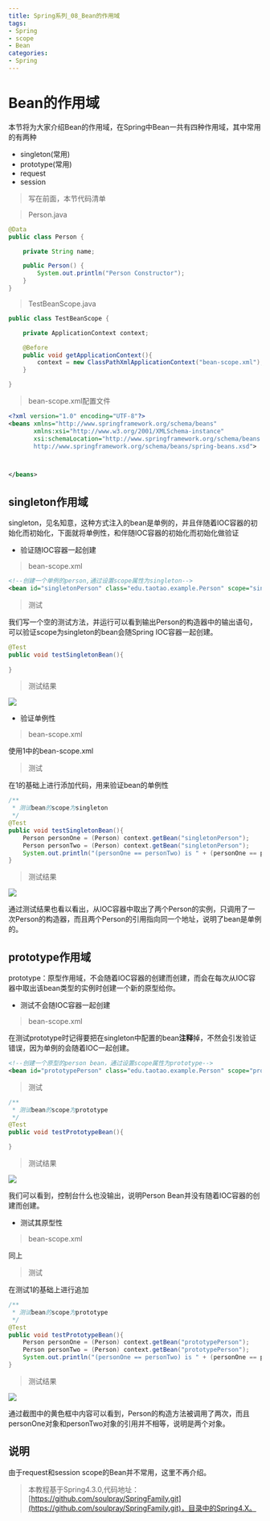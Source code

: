```yaml
---
title: Spring系列_08_Bean的作用域
tags:
- Spring
- scope
- Bean
categories: 
- Spring
---
```


# Bean的作用域 #

本节将为大家介绍Bean的作用域，在Spring中Bean一共有四种作用域，其中常用的有两种

- singleton(常用)
- prototype(常用)
- request
- session

>写在前面，本节代码清单

>Person.java

```java
@Data
public class Person {

    private String name;

	public Person() {
        System.out.println("Person Constructor");
    }
}
```

>TestBeanScope.java

```java
public class TestBeanScope {

    private ApplicationContext context;

    @Before
    public void getApplicationContext(){
        context = new ClassPathXmlApplicationContext("bean-scope.xml");
    }

}
```

>bean-scope.xml配置文件

```xml
<?xml version="1.0" encoding="UTF-8"?>
<beans xmlns="http://www.springframework.org/schema/beans"
       xmlns:xsi="http://www.w3.org/2001/XMLSchema-instance"
       xsi:schemaLocation="http://www.springframework.org/schema/beans 
       http://www.springframework.org/schema/beans/spring-beans.xsd">



</beans>
```

## singleton作用域 ##

singleton，见名知意，这种方式注入的bean是单例的，并且伴随着IOC容器的初始化而初始化，下面就将单例性，和伴随IOC容器的初始化而初始化做验证

- 验证随IOC容器一起创建

>bean-scope.xml

```xml
<!--创建一个单例的person,通过设置scope属性为singleton-->
<bean id="singletonPerson" class="edu.taotao.example.Person" scope="singleton"/>
```
>测试

我们写一个空的测试方法，并运行可以看到输出Person的构造器中的输出语句，可以验证scope为singleton的bean会随Spring IOC容器一起创建。

```java
@Test
public void testSingletonBean(){
    
}
```

>测试结果

![](https://i.imgur.com/QpTePz1.png)

- 验证单例性

>bean-scope.xml

使用1中的bean-scope.xml

>测试

在1的基础上进行添加代码，用来验证bean的单例性

```java
/**
 * 测试bean的scope为singleton
 */
@Test
public void testSingletonBean(){
    Person personOne = (Person) context.getBean("singletonPerson");
    Person personTwo = (Person) context.getBean("singletonPerson");
    System.out.println("(personOne == personTwo) is " + (personOne == personTwo));
}
```	

>测试结果

![](https://i.imgur.com/VKFtkTP.png)

通过测试结果也看以看出，从IOC容器中取出了两个Person的实例，只调用了一次Person的构造器，而且两个Person的引用指向同一个地址，说明了bean是单例的。

## prototype作用域 ##

prototype：原型作用域，不会随着IOC容器的创建而创建，而会在每次从IOC容器中取出该bean类型的实例时创建一个新的原型给你。

- 测试不会随IOC容器一起创建

>bean-scope.xml

在测试prototype时记得要把在singleton中配置的bean**注释**掉，不然会引发验证错误，因为单例的会随着IOC一起创建。

```xml
<!--创建一个原型的person bean，通过设置scope属性为prototype-->
<bean id="prototypePerson" class="edu.taotao.example.Person" scope="prototype"/>
```

>测试

```java
/**
 * 测试bean的scope为prototype
 */
@Test
public void testPrototypeBean(){

}
```

>测试结果

![](https://i.imgur.com/yDjPuwT.png)

我们可以看到，控制台什么也没输出，说明Person Bean并没有随着IOC容器的创建而创建。

- 测试其原型性

>bean-scope.xml

同上

>测试

在测试1的基础上进行追加

```java
/**
 * 测试bean的scope为prototype
 */
@Test
public void testPrototypeBean(){
    Person personOne = (Person) context.getBean("prototypePerson");
    Person personTwo = (Person) context.getBean("prototypePerson");
    System.out.println("(personOne == personTwo) is " + (personOne == personTwo));
}
```

>测试结果

![](https://i.imgur.com/ov2njVu.png)

通过截图中的黄色框中内容可以看到，Person的构造方法被调用了两次，而且personOne对象和personTwo对象的引用并不相等，说明是两个对象。

## 说明 ##

由于request和session scope的Bean并不常用，这里不再介绍。

>本教程基于Spring4.3.0,代码地址：[https://github.com/soulpray/SpringFamily.git](https://github.com/soulpray/SpringFamily.git)，目录中的Spring4.X。